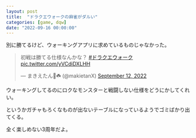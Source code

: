 ```yaml
---
layout: post
title:  "ドラクエウォークの麻雀がダルい"
categories: [game, dqw]
date: "2022-09-16 00:00:00"
---
```


別に勝てるけど、ウォーキングアプリに求めているものじゃなかった。

<blockquote class="twitter-tweet tw-align-center"><p lang="ja" dir="ltr">初戦は勝てる仕様なんかな？ <a href="https://twitter.com/hashtag/%E3%83%89%E3%83%A9%E3%82%AF%E3%82%A8%E3%82%A6%E3%82%A9%E3%83%BC%E3%82%AF?src=hash&amp;ref_src=twsrc%5Etfw">#ドラクエウォーク</a> <a href="https://t.co/yVCdiDXLHH">pic.twitter.com/yVCdiDXLHH</a></p>&mdash; まきえたん🥦☘️ (@makietanX) <a href="https://twitter.com/makietanX/status/1569245607369523201?ref_src=twsrc%5Etfw">September 12, 2022</a></blockquote> <script async src="https://platform.twitter.com/widgets.js" charset="utf-8"></script>

ウォーキングしてるのにロクなモンスターと戦闘しない仕様をどうにかしてくれい。

というかガチャもろくなものが出ないテーブルになっているようでゴミばかり出てくる。

全く楽しめない3周年だよ。
